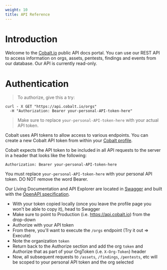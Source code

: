 ```yaml
---
weight: 10
title: API Reference
---
```


# Introduction

Welcome to the [Cobalt.io](https://cobalt.io) public API docs portal. You can use our REST API to access information on orgs, assets, pentests, findings and events from our database. Our API is currently read-only.

# Authentication

> To authorize, give this a try:

```shell
curl - X GET "https://api.cobalt.io/orgs"
  -H "Authorization: Bearer your-personal-API-token-here"
```

> Make sure to replace `your-personal-API-token-here` with your actual API token.

Cobalt uses API tokens to allow access to various endpoints. You can create a new Cobalt API token from within your [Cobalt profile](https://app.cobalt.io/settings/api-token).

Cobalt expects the API token to be included in all API requests to the server in a header that looks like the following:

`Authorization: Bearer your-personal-API-token-here`

<aside class="notice">
You must replace <code>your-personal-API-token-here</code> with your personal API token. DO NOT remove the word Bearer.
</aside>

Our Living Documentation and API Explorer are located in [Swagger](https://app.swaggerhub.com/apis/CobaltLab/Cobalt_Public_API/1.3.0) and built with the [OpenAPI specification](https://swagger.io/specification/). 
 - With your token copied locally (once you leave the profile page you won't be able to copy it), head to Swagger
 - Make sure to point to Production (i.e. https://api.cobalt.io) from the drop-down 
 - Authorize with your API token
 - From there, you'll want to execute the `/orgs` endpoint (Try it out => Execute)
 - Note the organization `token` 
 - Return back to the Authorize section and add the org `token` and Authorize that as part of your OrgToken (i.e. `X-Org-Token`) header
 - Now, all subsequent requests to `/assets`, `/findings`, `/pentests`, etc will be scoped to your personal API token and the org selected


